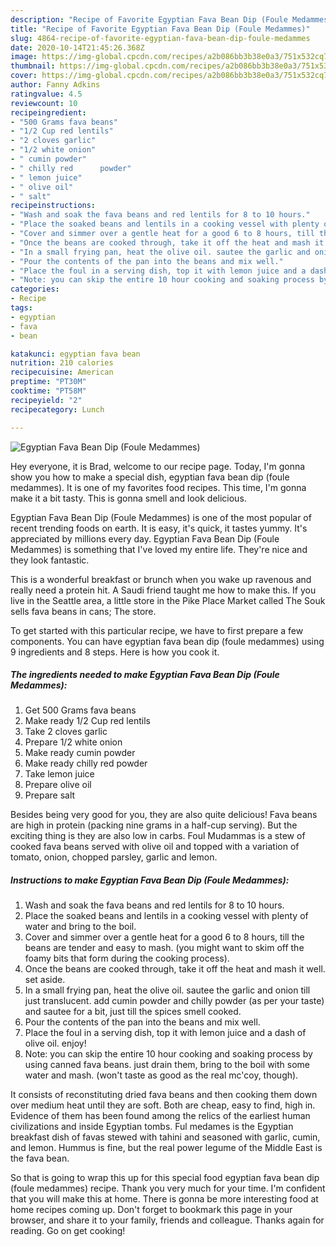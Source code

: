 ```yaml
---
description: "Recipe of Favorite Egyptian Fava Bean Dip (Foule Medammes)"
title: "Recipe of Favorite Egyptian Fava Bean Dip (Foule Medammes)"
slug: 4864-recipe-of-favorite-egyptian-fava-bean-dip-foule-medammes
date: 2020-10-14T21:45:26.368Z
image: https://img-global.cpcdn.com/recipes/a2b086bb3b38e0a3/751x532cq70/egyptian-fava-bean-dip-foule-medammes-recipe-main-photo.jpg
thumbnail: https://img-global.cpcdn.com/recipes/a2b086bb3b38e0a3/751x532cq70/egyptian-fava-bean-dip-foule-medammes-recipe-main-photo.jpg
cover: https://img-global.cpcdn.com/recipes/a2b086bb3b38e0a3/751x532cq70/egyptian-fava-bean-dip-foule-medammes-recipe-main-photo.jpg
author: Fanny Adkins
ratingvalue: 4.5
reviewcount: 10
recipeingredient:
- "500 Grams fava beans"
- "1/2 Cup red lentils"
- "2 cloves garlic"
- "1/2 white onion"
- " cumin powder"
- " chilly red      powder"
- " lemon juice"
- " olive oil"
- " salt"
recipeinstructions:
- "Wash and soak the fava beans and red lentils for 8 to 10 hours."
- "Place the soaked beans and lentils in a cooking vessel with plenty of water and bring to the boil."
- "Cover and simmer over a gentle heat for a good 6 to 8 hours, till the beans are tender and easy to mash. (you might want to skim off the foamy bits that form during the cooking process)."
- "Once the beans are cooked through, take it off the heat and mash it well. set aside."
- "In a small frying pan, heat the olive oil. sautee the garlic and onion till just translucent. add cumin powder and chilly powder (as per your taste) and sautee for a bit, just till the spices smell cooked."
- "Pour the contents of the pan into the beans and mix well."
- "Place the foul in a serving dish, top it with lemon juice and a dash of olive oil. enjoy!"
- "Note: you can skip the entire 10 hour cooking and soaking process by using canned fava beans. just drain them, bring to the boil with some water and mash. (won&#39;t taste as good as the real mc&#39;coy, though)."
categories:
- Recipe
tags:
- egyptian
- fava
- bean

katakunci: egyptian fava bean 
nutrition: 210 calories
recipecuisine: American
preptime: "PT30M"
cooktime: "PT58M"
recipeyield: "2"
recipecategory: Lunch

---
```



![Egyptian Fava Bean Dip (Foule Medammes)](https://img-global.cpcdn.com/recipes/a2b086bb3b38e0a3/751x532cq70/egyptian-fava-bean-dip-foule-medammes-recipe-main-photo.jpg)

Hey everyone, it is Brad, welcome to our recipe page. Today, I'm gonna show you how to make a special dish, egyptian fava bean dip (foule medammes). It is one of my favorites food recipes. This time, I'm gonna make it a bit tasty. This is gonna smell and look delicious.

Egyptian Fava Bean Dip (Foule Medammes) is one of the most popular of recent trending foods on earth. It is easy, it's quick, it tastes yummy. It's appreciated by millions every day. Egyptian Fava Bean Dip (Foule Medammes) is something that I've loved my entire life. They're nice and they look fantastic.

This is a wonderful breakfast or brunch when you wake up ravenous and really need a protein hit. A Saudi friend taught me how to make this. If you live in the Seattle area, a little store in the Pike Place Market called The Souk sells fava beans in cans; The store.


To get started with this particular recipe, we have to first prepare a few components. You can have egyptian fava bean dip (foule medammes) using 9 ingredients and 8 steps. Here is how you cook it.

<!--inarticleads1-->

##### The ingredients needed to make Egyptian Fava Bean Dip (Foule Medammes):

1. Get 500 Grams fava beans
1. Make ready 1/2 Cup red lentils
1. Take 2 cloves garlic
1. Prepare 1/2 white onion
1. Make ready  cumin powder
1. Make ready  chilly red      powder
1. Take  lemon juice
1. Prepare  olive oil
1. Prepare  salt


Besides being very good for you, they are also quite delicious! Fava beans are high in protein (packing nine grams in a half-cup serving). But the exciting thing is they are also low in carbs. Foul Mudammas is a stew of cooked fava beans served with olive oil and topped with a variation of tomato, onion, chopped parsley, garlic and lemon. 

<!--inarticleads2-->

##### Instructions to make Egyptian Fava Bean Dip (Foule Medammes):

1. Wash and soak the fava beans and red lentils for 8 to 10 hours.
1. Place the soaked beans and lentils in a cooking vessel with plenty of water and bring to the boil.
1. Cover and simmer over a gentle heat for a good 6 to 8 hours, till the beans are tender and easy to mash. (you might want to skim off the foamy bits that form during the cooking process).
1. Once the beans are cooked through, take it off the heat and mash it well. set aside.
1. In a small frying pan, heat the olive oil. sautee the garlic and onion till just translucent. add cumin powder and chilly powder (as per your taste) and sautee for a bit, just till the spices smell cooked.
1. Pour the contents of the pan into the beans and mix well.
1. Place the foul in a serving dish, top it with lemon juice and a dash of olive oil. enjoy!
1. Note: you can skip the entire 10 hour cooking and soaking process by using canned fava beans. just drain them, bring to the boil with some water and mash. (won&#39;t taste as good as the real mc&#39;coy, though).


It consists of reconstituting dried fava beans and then cooking them down over medium heat until they are soft. Both are cheap, easy to find, high in. Evidence of them has been found among the relics of the earliest human civilizations and inside Egyptian tombs. Ful medames is the Egyptian breakfast dish of favas stewed with tahini and seasoned with garlic, cumin, and lemon. Hummus is fine, but the real power legume of the Middle East is the fava bean. 

So that is going to wrap this up for this special food egyptian fava bean dip (foule medammes) recipe. Thank you very much for your time. I'm confident that you will make this at home. There is gonna be more interesting food at home recipes coming up. Don't forget to bookmark this page in your browser, and share it to your family, friends and colleague. Thanks again for reading. Go on get cooking!
